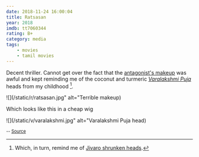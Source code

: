 ```yaml
---
date: 2018-11-24 16:00:04
title: Ratsasan
year: 2018
imdb: tt7060344
rating: B+
category: media
tags:
    - movies
    - tamil movies
---
```


Decent thriller. Cannot get over the fact that the [antagonist's makeup](https://www.youtube.com/watch?v=EOUjzx7_Nzw) was awful and kept reminding me of the coconut and turmeric [_Varalakshmi Puja_](https://en.wikipedia.org/wiki/Varalakshmi_Vratam) heads from my childhood [^jivaro_heads].

![](/static/r/ratsasan.jpg" alt="Terrible makeup)

Which looks like this in a cheap wig

![](/static/v/varalakshmi.jpg" alt="Varalakshmi Puja head)

<small class="credit">-- [Source](https://www.youtube.com/watch?v=GxJeIhy_Iwg)</small>

[^jivaro_heads]: Which, in turn, remind me of [Jivaro shrunken heads](https://www.smithsonianmag.com/smart-news/how-does-one-actually-shrink-a-head-5994665/).
